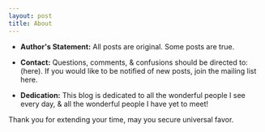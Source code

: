 ```yaml
---
layout: post
title: About
---
```


- **Author's Statement:** All posts are original. Some posts are true.

- **Contact:** Questions, comments, & confusions should be directed to: (here). If you would like to be notified of new posts, join the mailing list here. 

- **Dedication:** This blog is dedicated to all the wonderful people I see every day, & all the wonderful people I have yet to meet!



Thank you for extending your time, may you secure universal favor. 
